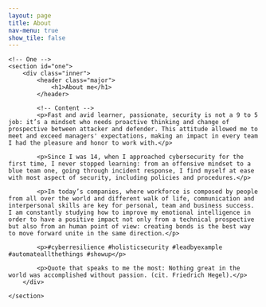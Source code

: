 ```yaml
---
layout: page
title: About
nav-menu: true
show_tile: false
---
```



<!-- Main -->
<div id="main" class="alt">

    <!-- One -->
    <section id="one">
        <div class="inner">
            <header class="major">
                <h1>About me</h1>
            </header>

            <!-- Content -->
            <p>Fast and avid learner, passionate, security is not a 9 to 5 job: it’s a mindset who needs proactive thinking and change of prospective between attacker and defender. This attitude allowed me to meet and exceed managers' expectations, making an impact in every team I had the pleasure and honor to work with.</p>

            <p>Since I was 14, when I approached cybersecurity for the first time, I never stopped learning: from an offensive mindset to a blue team one, going through incident response, I find myself at ease with most aspect of security, including policies and procedures.</p>

            <p>In today’s companies, where workforce is composed by people from all over the world and different walk of life, communication and interpersonal skills are key for personal, team and business success. I am constantly studying how to improve my emotional intelligence in order to have a positive impact not only from a technical prospective but also from an human point of view: creating bonds is the best way to move forward unite in the same direction.</p>

            <p>#cyberresilience #holisticsecurity #leadbyexample #automateallthethings #showup</p>

            <p>Quote that speaks to me the most: Nothing great in the world was accomplished without passion. (cit. Friedrich Hegel).</p>
        </div>

    </section>

</div>

